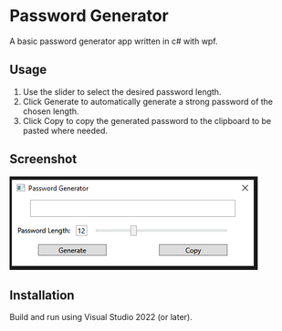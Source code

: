 # Password Generator

A basic password generator app written in c# with wpf.

## Usage

1) Use the slider to select the desired password length.
2) Click Generate to automatically generate a strong password of the chosen length.
3) Click Copy to copy the generated password to the clipboard to be pasted where needed.

## Screenshot
![App Screenshot](Assets/Screenshot.png)

## Installation

Build and run using Visual Studio 2022 (or later).  
